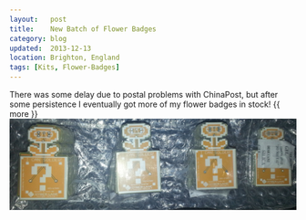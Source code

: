 ```yaml
---
layout:   post
title:    New Batch of Flower Badges
category: blog
updated:  2013-12-13
location: Brighton, England
tags: [Kits, Flower-Badges]
---
```

There was some delay due to postal problems with ChinaPost, but after some persistence I eventually got more of my flower badges in stock!
{{ more }}
![badges]

[badges]: /Content/blog_images/Flower_Badges_Batch.jpg